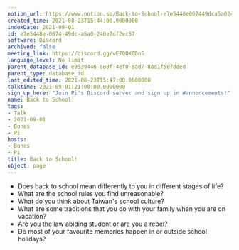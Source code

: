 ```yaml
---
notion_url: https://www.notion.so/Back-to-School-e7e5448e067449dca5a0240e7df2ec57
created_time: 2021-08-23T15:44:00.0000000
indexDate: 2021-09-01
id: e7e5448e-0674-49dc-a5a0-240e7df2ec57
software: Discord
archived: false
meeting_link: https://discord.gg/vE7QUXGDnS
language_level: No limit
parent_database_id: e9339446-880f-4ef0-8ad7-8ad1f507dded
parent_type: database_id
last_edited_time: 2021-08-23T15:47:00.0000000
talktime: 2021-09-01T21:00:00.0000000
sign_up_here: "Join Pi's Discord server and sign up in #annoncements!"
name: Back to School!
tags:
- Talk
- 2021-09-01
- Bones
- Pi
hosts:
- Bones
- Pi
title: Back to School!
object: page
---
```


   - Does back to school mean differently to you in different stages of life?
   - What are the school rules you find unreasonable?
   - What do you think about Taiwan's school culture?
   - What are some traditions that you do with your family when you are on vacation?
   - Are you the law abiding student or are you a rebel?
   - Do most of your favourite memories happen in or outside school holidays?









